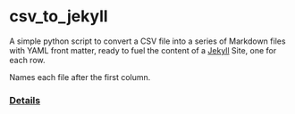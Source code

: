 csv_to_jekyll
===========

A simple python script to convert a CSV file into a series of Markdown files with YAML front matter, ready to fuel the content of a [Jekyll](http://jekyllrb.com) Site, one for each row.

Names each file after the first column.

### [Details](http://evanlovely.com/utilities/jekyll/spreadsheet-to-markdown)